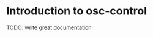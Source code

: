 # Introduction to osc-control

TODO: write [great documentation](http://jacobian.org/writing/great-documentation/what-to-write/)
